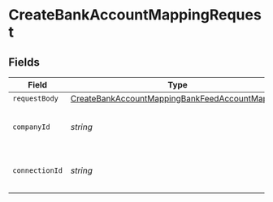 # CreateBankAccountMappingRequest


## Fields

| Field                                                                                                                       | Type                                                                                                                        | Required                                                                                                                    | Description                                                                                                                 | Example                                                                                                                     |
| --------------------------------------------------------------------------------------------------------------------------- | --------------------------------------------------------------------------------------------------------------------------- | --------------------------------------------------------------------------------------------------------------------------- | --------------------------------------------------------------------------------------------------------------------------- | --------------------------------------------------------------------------------------------------------------------------- |
| `requestBody`                                                                                                               | [CreateBankAccountMappingBankFeedAccountMapping](../../models/operations/createbankaccountmappingbankfeedaccountmapping.md) | :heavy_minus_sign:                                                                                                          | N/A                                                                                                                         |                                                                                                                             |
| `companyId`                                                                                                                 | *string*                                                                                                                    | :heavy_check_mark:                                                                                                          | N/A                                                                                                                         | 8a210b68-6988-11ed-a1eb-0242ac120002                                                                                        |
| `connectionId`                                                                                                              | *string*                                                                                                                    | :heavy_check_mark:                                                                                                          | N/A                                                                                                                         | 2e9d2c44-f675-40ba-8049-353bfcb5e171                                                                                        |